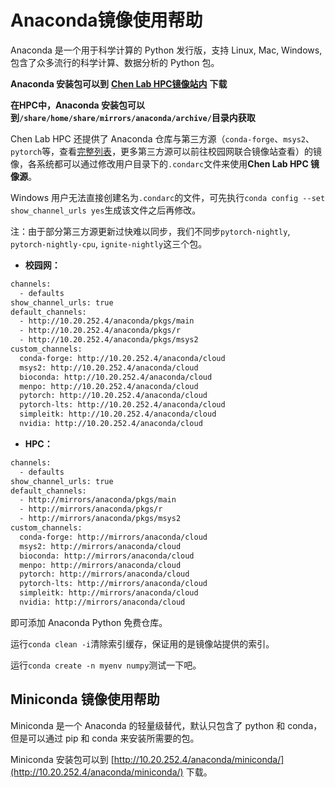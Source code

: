 # Anaconda镜像使用帮助

Anaconda 是一个用于科学计算的 Python 发行版，支持 Linux, Mac, Windows, 包含了众多流行的科学计算、数据分析的 Python 包。

**Anaconda 安装包可以到** [**Chen Lab HPC镜像站内**](http://10.20.252.4/anaconda/archive/) **下载**

**在HPC中，Anaconda 安装包可以到`/share/home/share/mirrors/anaconda/archive/`目录内获取**

Chen Lab HPC 还提供了 Anaconda 仓库与第三方源（`conda-forge`、`msys2`、`pytorch`等，查看[完整列表](http://10.20.252.4/anaconda/cloud/)，更多第三方源可以前往校园网联合镜像站查看）的镜像，各系统都可以通过修改用户目录下的`.condarc`文件来使用**Chen Lab HPC 镜像源**。

Windows 用户无法直接创建名为`.condarc`的文件，可先执行`conda config --set show_channel_urls yes`生成该文件之后再修改。

注：由于部分第三方源更新过快难以同步，我们不同步`pytorch-nightly`, `pytorch-nightly-cpu`, `ignite-nightly`这三个包。

* **校园网：**

```bash
channels:
  - defaults
show_channel_urls: true
default_channels:
  - http://10.20.252.4/anaconda/pkgs/main
  - http://10.20.252.4/anaconda/pkgs/r
  - http://10.20.252.4/anaconda/pkgs/msys2
custom_channels:
  conda-forge: http://10.20.252.4/anaconda/cloud
  msys2: http://10.20.252.4/anaconda/cloud
  bioconda: http://10.20.252.4/anaconda/cloud
  menpo: http://10.20.252.4/anaconda/cloud
  pytorch: http://10.20.252.4/anaconda/cloud
  pytorch-lts: http://10.20.252.4/anaconda/cloud
  simpleitk: http://10.20.252.4/anaconda/cloud
  nvidia: http://10.20.252.4/anaconda/cloud
```

* **HPC：**

```bash
channels:
  - defaults
show_channel_urls: true
default_channels:
  - http://mirrors/anaconda/pkgs/main
  - http://mirrors/anaconda/pkgs/r
  - http://mirrors/anaconda/pkgs/msys2
custom_channels:
  conda-forge: http://mirrors/anaconda/cloud
  msys2: http://mirrors/anaconda/cloud
  bioconda: http://mirrors/anaconda/cloud
  menpo: http://mirrors/anaconda/cloud
  pytorch: http://mirrors/anaconda/cloud
  pytorch-lts: http://mirrors/anaconda/cloud
  simpleitk: http://mirrors/anaconda/cloud
  nvidia: http://mirrors/anaconda/cloud
```

即可添加 Anaconda Python 免费仓库。

运行`conda clean -i`清除索引缓存，保证用的是镜像站提供的索引。

运行`conda create -n myenv numpy`测试一下吧。

## Miniconda 镜像使用帮助

Miniconda 是一个 Anaconda 的轻量级替代，默认只包含了 python 和 conda，但是可以通过 pip 和 conda 来安装所需要的包。

Miniconda 安装包可以到 [http://10.20.252.4/anaconda/miniconda/](http://10.20.252.4/anaconda/miniconda/) 下载。
